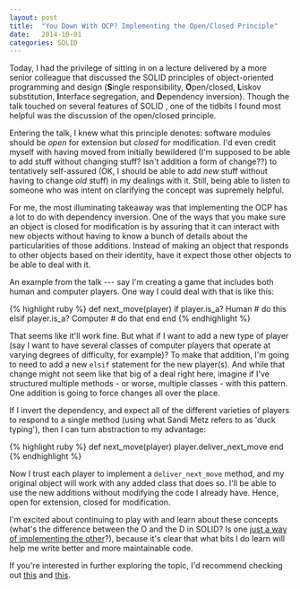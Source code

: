 ```yaml
---
layout: post
title:  "You Down With OCP? Implementing the Open/Closed Principle"
date:   2014-10-01 
categories: SOLID
--- 
```


Today, I had the privilege of sitting in on a lecture delivered by a more senior colleague that discussed the SOLID principles of object-oriented programming and design (**S**ingle responsibility, **O**pen/closed, **L**iskov substitution, **I**nterface segregation, and **D**ependency inversion). Though the talk touched on several features of SOLID , one of the tidbits I found most helpful was the discussion of the open/closed principle. 

Entering the talk, I knew what this principle denotes: software modules should be *open* for extension but *closed* for modification. I'd even credit myself with having moved from initially bewildered (I'm supposed to be able to add stuff without changing stuff? Isn't addition a form of change??) to tentatively self-assured (OK, I should be able to add *new* stuff without having to change *old* stuff) in my dealings with it. Still, being able to listen to someone who was intent on clarifying the concept was supremely helpful.

For me, the most illuminating takeaway was that implementing the OCP has a lot to do with dependency inversion. One of the ways that you make sure an object is closed for modification is by assuring that it can interact with new objects without having to know a bunch of details about the particularities of those additions. Instead of making an object that responds to other objects based on their identity, have it expect those other objects to be able to deal with it.

An example from the talk --- say I'm creating a game that includes both human and computer players. One way I could deal with that is like this:

{% highlight ruby %}
def next_move(player)
  if player.is_a? Human
    # do this
  elsif player.is_a? Computer
    # do that
  end
end
{% endhighlight %}

That seems like it'll work fine. But what if I want to add a new type of player (say I want to have several classes of computer players that operate at varying degrees of difficulty, for example)? To make that addition, I'm going to need to add a new `elsif` statement for the new player(s). And while that change might not seem like that big of a deal right here, imagine if I've structured multiple methods - or worse, multiple classes - with this pattern. One addition is going to force changes all over the place.

If I invert the dependency, and expect all of the different varieties of players to respond to a single method (using what Sandi Metz refers to as 'duck typing'), then I can turn abstraction to my advantage:

{% highlight ruby %}
def next_move(player)
  player.deliver_next_move
end
{% endhighlight %}

Now I trust each player to implement a `deliver_next_move` method, and my original object will work with any added class that does so. I'll be able to use the new additions without modifying the code I already have. Hence, open for extension, closed for modification.

I'm excited about continuing to play with and learn about these concepts (what's the difference between the O and the D in SOLID? Is one [just a way of implementing the other][ocp_v_dip]?), because it's clear that what bits I do learn will help me write better and more maintainable code.

If you're interested in further exploring the topic, I'd recommend checking out [this][uncle_bob] and [this][metz].  

[ocp_v_dip]: http://tech.michaelgroner.com/2009/01/29/openclose-principle-and-dependency-inversion-principle-ndash-two-sides-same-coin/
[uncle_bob]: http://blog.8thlight.com/uncle-bob/2014/05/12/TheOpenClosedPrinciple.html
[metz]: http://www.sandimetz.com/blog/2014/05/28/betting-on-wrong